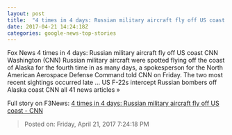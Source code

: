 ```yaml
---
layout: post
title:  "4 times in 4 days: Russian military aircraft fly off US coast - CNN"
date: 2017-04-21 14:24:18Z
categories: google-news-top-stories
---
```


Fox News 4 times in 4 days: Russian military aircraft fly off US coast CNN Washington (CNN) Russian military aircraft were spotted flying off the coast of Alaska for the fourth time in as many days, a spokesperson for the North American Aerospace Defense Command told CNN on Friday. The two most recent sightings occurred late ... US F-22s intercept Russian bombers off Alaska coast CNN all 41 news articles »


Full story on F3News: [4 times in 4 days: Russian military aircraft fly off US coast - CNN](http://www.f3nws.com/n/PMs4sG)

> Posted on: Friday, April 21, 2017 7:24:18 PM

